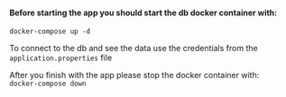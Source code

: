 #### Before starting the app you should start the db docker container with:  
`docker-compose up -d`  

To connect to the db and see the data use the credentials from the `application.properties` file  

After you finish with the app please stop the docker container with:  
`docker-compose down`